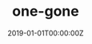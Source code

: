 ---
title: "one-gone"  # Add a page title.
summary: "one-gone"  # Add a page description.
date: "2019-01-01T00:00:00Z"  # Add today's date.
type: "widget_page"  # Page type is a Widget Page
---